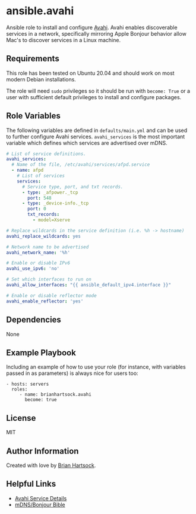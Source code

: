 ansible.avahi
=========

Ansible role to install and configure [Avahi](https://www.avahi.org). Avahi enables discoverable services in a network, specifically mirroring Apple Bonjour behavior allow Mac's to discover services in a Linux machine.

Requirements
------------

This role has been tested on Ubuntu 20.04 and should work on most modern Debian installations.

The role will need `sudo` privileges so it should be run with `become: True` or a user with sufficient default privileges to install and configure packages.

Role Variables
--------------

The following variables are defined in `defaults/main.yml` and can be used to further configure Avahi services. `avahi_services` is the most important variable which defines which services are advertised over mDNS.

```yaml
# List of service definitions.
avahi_services:
  # Name of the file, /etc/avahi/services/afpd.service
  - name: afpd
    # List of services                  
    services:
      # Service type, port, and txt records.
      - type: _afpower._tcp
        port: 548
      - type: _device-info._tcp
        port: 0
        txt_records:
          - model=Xserve

# Replace wildcards in the service definition (i.e. %h -> hostname)
avahi_replace_wildcards: yes

# Network name to be advertised
avahi_network_name: '%h'

# Enable or disable IPv6
avahi_use_ipv6: 'no'

# Set which interfaces to run on
avahi_allow_interfaces: "{{ ansible_default_ipv4.interface }}"

# Enable or disable reflector mode
avahi_enable_reflector: 'yes'

```

Dependencies
------------

None

Example Playbook
----------------

Including an example of how to use your role (for instance, with variables passed in as parameters) is always nice for users too:

    - hosts: servers
      roles:
         - name: brianhartsock.avahi
           become: true

License
-------

MIT

Author Information
------------------

Created with love by [Brian Hartsock](http://blog.brianhartsock.com).

Helpful Links
-------------

- [Avahi Service Details](https://linux.die.net/man/5/avahi.service)
- [mDNS/Bonjour Bible](https://jonathanmumm.com/tech-it/mdns-bonjour-bible-common-service-strings-for-various-vendors/)
